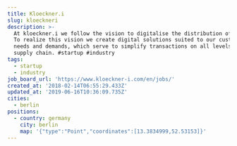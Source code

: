 ```yaml
---
title: Kloeckner.i
slug: kloeckneri
description: >-
  At kloeckner.i we follow the vision to digitalise the distribution of steel.
  To realize this vision we create digital solutions suited to our customers
  needs and demands, which serve to simplify transactions on all levels of the
  supply chain. #startup #industry
tags:
  - startup
  - industry
job_board_url: 'https://www.kloeckner-i.com/en/jobs/'
created_at: '2018-02-14T06:55:29.433Z'
updated_at: '2019-06-16T10:36:09.735Z'
cities:
  - berlin
positions:
  - country: germany
    city: berlin
    map: '{"type":"Point","coordinates":[13.3834999,52.53153]}'
---
```


